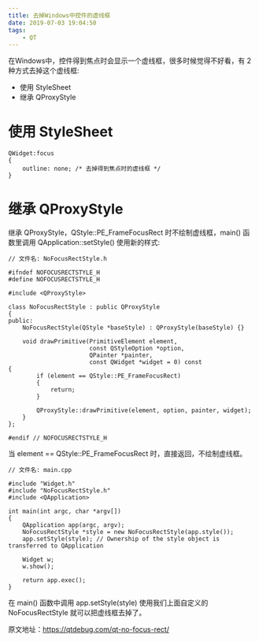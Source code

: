 ```yaml
---
title: 去掉Windows中控件的虚线框
date: 2019-07-03 19:04:50
tags:
	- QT
---
```


在Windows中，控件得到焦点时会显示一个虚线框，很多时候觉得不好看，有 2 种方式去掉这个虚线框:
* 使用 StyleSheet
* 继承 QProxyStyle

<!--more-->

# 使用 StyleSheet
```
QWidget:focus
{
    outline: none; /* 去掉得到焦点时的虚线框 */
}
```

# 继承 QProxyStyle
继承 QProxyStyle，QStyle::PE_FrameFocusRect 时不绘制虚线框，main() 函数里调用 QApplication::setStyle() 使用新的样式:
```
// 文件名: NoFocusRectStyle.h

#ifndef NOFOCUSRECTSTYLE_H
#define NOFOCUSRECTSTYLE_H

#include <QProxyStyle>

class NoFocusRectStyle : public QProxyStyle
{
public:
    NoFocusRectStyle(QStyle *baseStyle) : QProxyStyle(baseStyle) {}

    void drawPrimitive(PrimitiveElement element,
                       const QStyleOption *option,
                       QPainter *painter,
                       const QWidget *widget = 0) const
{
        if (element == QStyle::PE_FrameFocusRect)
        {
            return;
        }

        QProxyStyle::drawPrimitive(element, option, painter, widget);
    }
};

#endif // NOFOCUSRECTSTYLE_H
```

当 element == QStyle::PE_FrameFocusRect 时，直接返回，不绘制虚线框。
```
// 文件名: main.cpp

#include "Widget.h"
#include "NoFocusRectStyle.h"
#include <QApplication>

int main(int argc, char *argv[])
{
    QApplication app(argc, argv);
    NoFocusRectStyle *style = new NoFocusRectStyle(app.style());
    app.setStyle(style); // Ownership of the style object is transferred to QApplication

    Widget w;
    w.show();

    return app.exec();
}
```
在 main() 函数中调用 app.setStyle(style) 使用我们上面自定义的 NoFocusRectStyle 就可以把虚线框去掉了。

原文地址：https://qtdebug.com/qt-no-focus-rect/
